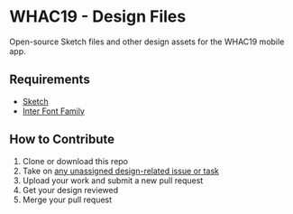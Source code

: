 # WHAC19 - Design Files

Open-source Sketch files and other design assets for the WHAC19 mobile app.

## Requirements

* [Sketch](https://www.sketch.com)
* [Inter Font Family](https://rsms.me/inter/)

## How to Contribute

1. Clone or download this repo
2. Take on [any unassigned design-related issue or task](https://github.com/Western-Health-Covid19-Collaboration/wh_covid19_app/issues?q=is%3Aopen+is%3Aissue+label%3ADesign)
3. Upload your work and submit a new pull request
4. Get your design reviewed
5. Merge your pull request


